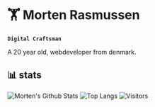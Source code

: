 # 🏋️ Morten Rasmussen

**`Digital Craftsman`**

A 20 year old, webdeveloper from denmark.

## 📊 stats
![Morten's Github Stats](https://github-readme-stats.vercel.app/api?username=morten010&show_icons=true&theme=codeSTACKr)
![Top Langs](https://github-readme-stats.vercel.app/api/top-langs/?username=morten010&layout=compact&theme=codeSTACKr)
![Visitors](https://api.visitorbadge.io/api/visitors?path=https%3A%2F%2Fgithub.com%2Fmorten010&label=Visitors&countColor=%23263759)
